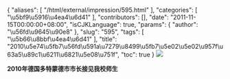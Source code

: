 {
    "aliases": [
        "/html/external/impression/595.html"
    ],
    "categories": [
        "\u5bf9\u5916\u4ea4\u6d41"
    ],
    "contributors": [],
    "date": "2011-11-15T00:00:00+08:00",
    "isCJKLanguage": true,
    "params": {
        "author": "\u56fd\u9645\u90e8"
    },
    "slug": "595",
    "tags": [
        "\u5b66\u8bbf\u4ea4\u6d41"
    ],
    "title": "2010\u5e74\u5fb7\u56fd\u591a\u7279\u8499\u5fb7\u5e02\u5e02\u957f\u63a5\u89c1\u6211\u6821\u5e08\u751f",
    "toc": true
}
![](https://cdn.tfls.online/mirror/full/09236526b0e081b426f72c988ba5d17aae2d5e01.jpg)

**2010年德国多特蒙德市市长接见我校师生**

